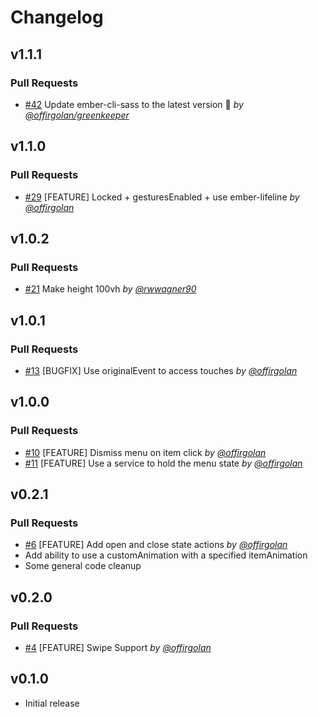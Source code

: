 # Changelog

## v1.1.1

### Pull Requests

- [#42](https://github.com/offirgolan/ember-burger-menu/pull/42) Update ember-cli-sass to the latest version 🚀 *by [@offirgolan/greenkeeper](https://github.com/offirgolan/greenkeeper)*

## v1.1.0

### Pull Requests

- [#29](https://github.com/offirgolan/ember-burger-menu/pull/29) [FEATURE] Locked + gesturesEnabled + use ember-lifeline *by [@offirgolan](https://github.com/offirgolan)*

## v1.0.2

### Pull Requests

- [#21](https://github.com/offirgolan/ember-burger-menu/pull/21) Make height 100vh *by [@rwwagner90](https://github.com/rwwagner90)*

## v1.0.1

### Pull Requests

- [#13](https://github.com/offirgolan/ember-burger-menu/pull/13) [BUGFIX] Use originalEvent to access touches *by [@offirgolan](https://github.com/offirgolan)*

## v1.0.0

### Pull Requests

- [#10](https://github.com/offirgolan/ember-burger-menu/pull/10) [FEATURE] Dismiss menu on item click *by [@offirgolan](https://github.com/offirgolan)*
- [#11](https://github.com/offirgolan/ember-burger-menu/pull/11) [FEATURE] Use a service to hold the menu state *by [@offirgolan](https://github.com/offirgolan)*

## v0.2.1

### Pull Requests

- [#6](https://github.com/offirgolan/ember-burger-menu/pull/6) [FEATURE] Add open and close state actions *by [@offirgolan](https://github.com/offirgolan)*
- Add ability to use a customAnimation with a specified itemAnimation
- Some general code cleanup

## v0.2.0

### Pull Requests

- [#4](https://github.com/offirgolan/ember-burger-menu/pull/4) [FEATURE] Swipe Support *by [@offirgolan](https://github.com/offirgolan)*

## v0.1.0

- Initial release
